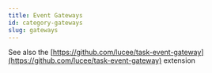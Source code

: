 ```yaml
---
title: Event Gateways
id: category-gateways
slug: gateways
---
```


See also the [https://github.com/lucee/task-event-gateway](https://github.com/lucee/task-event-gateway) extension
